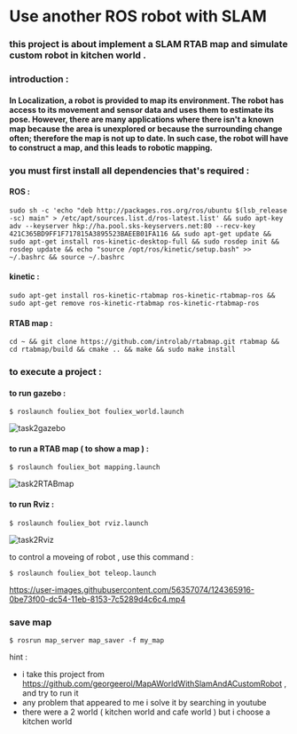 # Use another ROS robot with SLAM 


### this project is about implement a SLAM RTAB map and simulate custom robot in kitchen world .

### introduction : 

#### In Localization, a robot is provided to map its environment. The robot has access to its movement and sensor data and uses them to estimate its pose. However, there are many applications where there isn't a known map because the area is unexplored or because the surrounding change often; therefore the map is not up to date. In such case, the robot will have to construct a map, and this leads to robotic mapping.



### you must first install all dependencies that's required : 

#### ROS :
<p><code>sudo sh -c 'echo "deb http://packages.ros.org/ros/ubuntu $(lsb_release -sc) main" > /etc/apt/sources.list.d/ros-latest.list' && sudo apt-key adv --keyserver hkp://ha.pool.sks-keyservers.net:80 --recv-key 421C365BD9FF1F717815A3895523BAEEB01FA116 && sudo apt-get update && sudo apt-get install ros-kinetic-desktop-full && sudo rosdep init && rosdep update && echo "source /opt/ros/kinetic/setup.bash" >> ~/.bashrc && source ~/.bashrc
</code></p>


#### kinetic : 

<p><code>sudo apt-get install ros-kinetic-rtabmap ros-kinetic-rtabmap-ros && sudo apt-get remove ros-kinetic-rtabmap ros-kinetic-rtabmap-ros
</code></p>

#### RTAB map :

<p><code>cd ~ && git clone https://github.com/introlab/rtabmap.git rtabmap && cd rtabmap/build && cmake .. && make && sudo make install
</code></p>


### to execute a project :
 
 
#### to run gazebo : 

<p><code>$ roslaunch fouliex_bot fouliex_world.launch</code></p>

![task2gazebo](https://user-images.githubusercontent.com/56357074/124365559-8f536100-dc51-11eb-8f63-e0cd1de3a7ff.png)


#### to run a RTAB map ( to show a map ) : 

<p><code>$ roslaunch fouliex_bot mapping.launch</code></p>

![task2RTABmap](https://user-images.githubusercontent.com/56357074/124365561-92e6e800-dc51-11eb-9f88-b9e2c94d878d.png)


#### to run Rviz : 

<p><code>$ roslaunch fouliex_bot rviz.launch</code></p>

![task2Rviz](https://user-images.githubusercontent.com/56357074/124365563-967a6f00-dc51-11eb-8257-cb4da5f0360c.png)


to control a moveing of robot , use this command : 
<p><code>$ roslaunch fouliex_bot teleop.launch</code></p>





https://user-images.githubusercontent.com/56357074/124365916-0be73f00-dc54-11eb-8153-7c5289d4c6c4.mp4


### save map 

<p><code>$ rosrun map_server map_saver -f my_map</code></p>




hint : 

 - i take this project from  https://github.com/georgeerol/MapAWorldWithSlamAndACustomRobot  , and try to run it 
 - any problem that appeared to me i solve it by searching in youtube 
 - there were a 2 world ( kitchen world and cafe world ) but i choose a kitchen world 
